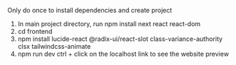 Only do once to install dependencies and create project

1. In main project directory, run 
    npm install next react react-dom
1. cd frontend
2. npm install lucide-react @radix-ui/react-slot class-variance-authority clsx tailwindcss-animate
3. npm run dev
    ctrl + click on the localhost link to see the website preview